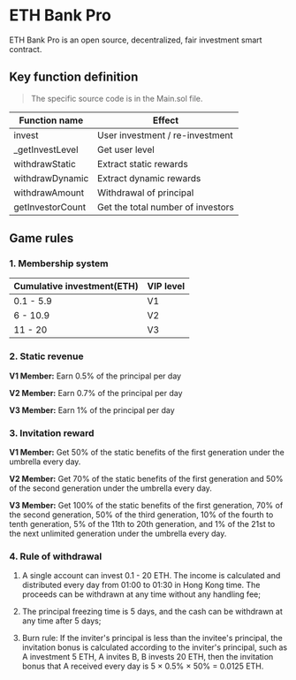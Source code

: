 # ETH Bank Pro
ETH Bank Pro is an open source, decentralized, fair investment smart contract.

## Key function definition

> The specific source code is in the Main.sol file.

| Function name    | Effect                            |
| ---------------- | --------------------------------- |
| invest           | User investment / re-investment   |
| _getInvestLevel  | Get user level                    |
| withdrawStatic   | Extract static rewards            |
| withdrawDynamic  | Extract dynamic rewards           |
| withdrawAmount   | Withdrawal of principal           |
| getInvestorCount | Get the total number of investors |

## Game rules

### 1. Membership system

| Cumulative investment(ETH) | VIP level |
| -------------------------- | --------- |
| 0.1 - 5.9                  | V1        |
| 6 - 10.9                   | V2        |
| 11 - 20                    | V3        |

### 2. Static revenue

**V1 Member:** Earn 0.5% of the principal per day

**V2 Member:** Earn 0.7% of the principal per day

**V3 Member:** Earn 1% of the principal per day

### 3. Invitation reward

**V1 Member:** Get 50% of the static benefits of the first generation under the umbrella every day.

**V2 Member:** Get 70% of the static benefits of the first generation and 50% of the second generation under the umbrella every day.

**V3 Member:** Get 100% of the static benefits of the first generation, 70% of the second generation, 50% of the third generation, 10% of the fourth to tenth generation, 5% of the 11th to 20th generation, and 1% of the 21st to the next unlimited generation under the umbrella every day.

### 4. Rule of withdrawal

1. A single account can invest 0.1 - 20 ETH. The income is calculated and distributed every day from 01:00 to 01:30 in Hong Kong time. The proceeds can be withdrawn at any time without any handling fee;

2. The principal freezing time is 5 days, and the cash can be withdrawn at any time after 5 days;

3. Burn rule: If the inviter's principal is less than the invitee's principal, the invitation bonus is calculated according to the inviter's principal, such as A investment 5 ETH, A invites B, B invests 20 ETH, then the invitation bonus that A received every day is 5 × 0.5% × 50% = 0.0125 ETH.
